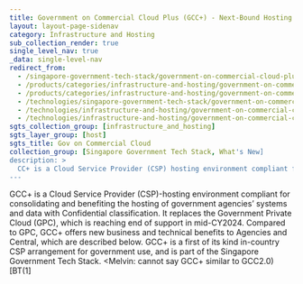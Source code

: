 ```yaml
---
title: Government on Commercial Cloud Plus (GCC+) - Next-Bound Hosting for Confidential Systems
layout: layout-page-sidenav
category: Infrastructure and Hosting
sub_collection_render: true
single_level_nav: true
_data: single-level-nav
redirect_from:
  - /singapore-government-tech-stack/government-on-commercial-cloud-plus
  - /products/categories/infrastructure-and-hosting/government-on-commercial-cloud-plus/
  - /products/categories/infrastructure-and-hosting/government-on-commercial-cloud-plus.html
  - /technologies/singapore-government-tech-stack/government-on-commercial-cloud-plus
  - /technologies/infrastructure-and-hosting/government-on-commercial-cloud-plus/
  - /technologies/infrastructure-and-hosting/government-on-commercial-cloud-plus.html
sgts_collection_group: [infrastructure_and_hosting]
sgts_layer_group: [host]
sgts_title: Gov on Commercial Cloud
collection_group: [Singapore Government Tech Stack, What's New]
description: >
  CC+ is a Cloud Service Provider (CSP) hosting environment compliant for hosting government agencies’ systems and data with Confidential classification.
---
```



GCC+ is a Cloud Service Provider (CSP)-hosting environment compliant for consolidating and benefiting the hosting of government agencies’ systems and data with Confidential classification.
It replaces the Government Private Cloud (GPC), which is reaching end of support in mid-CY2024. Compared to GPC, GCC+ offers new business and technical benefits to Agencies and Central, which are described below. 
GCC+ is a first of its kind in-country CSP arrangement for government use, and is part of the Singapore Government Tech Stack.
<Melvin: cannot say GCC+ similar to GCC2.0)[BT(1]
